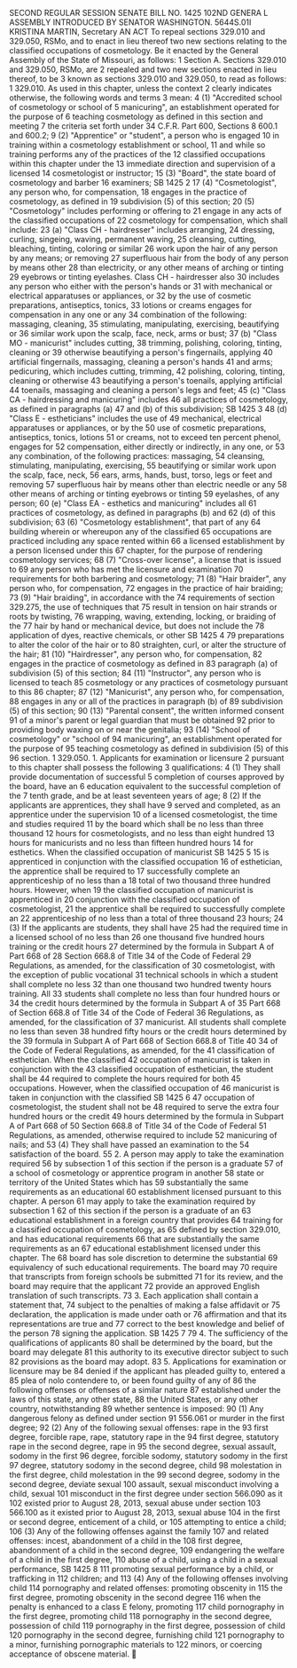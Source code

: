 SECOND REGULAR SESSION
SENATE BILL NO. 1425
102ND GENERA L ASSEMBLY
INTRODUCED BY SENATOR WASHINGTON.
5644S.01I KRISTINA MARTIN, Secretary
AN ACT
To repeal sections 329.010 and 329.050, RSMo, and to enact in lieu thereof two new sections
relating to the classified occupations of cosmetology.
Be it enacted by the General Assembly of the State of Missouri, as follows:
1 Section A. Sections 329.010 and 329.050, RSMo, are
2 repealed and two new sections enacted in lieu thereof, to be
3 known as sections 329.010 and 329.050, to read as follows:
1 329.010. As used in this chapter, unless the context
2 clearly indicates otherwise, the following words and terms
3 mean:
4 (1) "Accredited school of cosmetology or school of
5 manicuring", an establishment operated for the purpose of
6 teaching cosmetology as defined in this section and meeting
7 the criteria set forth under 34 C.F.R. Part 600, Sections
8 600.1 and 600.2;
9 (2) "Apprentice" or "student", a person who is engaged
10 in training within a cosmetology establishment or school,
11 and while so training performs any of the practices of the
12 classified occupations within this chapter under the
13 immediate direction and supervision of a licensed
14 cosmetologist or instructor;
15 (3) "Board", the state board of cosmetology and barber
16 examiners;
SB 1425 2
17 (4) "Cosmetologist", any person who, for compensation,
18 engages in the practice of cosmetology, as defined in
19 subdivision (5) of this section;
20 (5) "Cosmetology" includes performing or offering to
21 engage in any acts of the classified occupations of
22 cosmetology for compensation, which shall include:
23 (a) "Class CH - hairdresser" includes arranging,
24 dressing, curling, singeing, waving, permanent waving,
25 cleansing, cutting, bleaching, tinting, coloring or similar
26 work upon the hair of any person by any means; or removing
27 superfluous hair from the body of any person by means other
28 than electricity, or any other means of arching or tinting
29 eyebrows or tinting eyelashes. Class CH - hairdresser also
30 includes any person who either with the person's hands or
31 with mechanical or electrical apparatuses or appliances, or
32 by the use of cosmetic preparations, antiseptics, tonics,
33 lotions or creams engages for compensation in any one or any
34 combination of the following: massaging, cleaning,
35 stimulating, manipulating, exercising, beautifying or
36 similar work upon the scalp, face, neck, arms or bust;
37 (b) "Class MO - manicurist" includes cutting,
38 trimming, polishing, coloring, tinting, cleaning or
39 otherwise beautifying a person's fingernails, applying
40 artificial fingernails, massaging, cleaning a person's hands
41 and arms; pedicuring, which includes cutting, trimming,
42 polishing, coloring, tinting, cleaning or otherwise
43 beautifying a person's toenails, applying artificial
44 toenails, massaging and cleaning a person's legs and feet;
45 (c) "Class CA - hairdressing and manicuring" includes
46 all practices of cosmetology, as defined in paragraphs (a)
47 and (b) of this subdivision;
SB 1425 3
48 (d) "Class E - estheticians" includes the use of
49 mechanical, electrical apparatuses or appliances, or by the
50 use of cosmetic preparations, antiseptics, tonics, lotions
51 or creams, not to exceed ten percent phenol, engages for
52 compensation, either directly or indirectly, in any one, or
53 any combination, of the following practices: massaging,
54 cleansing, stimulating, manipulating, exercising,
55 beautifying or similar work upon the scalp, face, neck,
56 ears, arms, hands, bust, torso, legs or feet and removing
57 superfluous hair by means other than electric needle or any
58 other means of arching or tinting eyebrows or tinting
59 eyelashes, of any person;
60 (e) "Class EA - esthetics and manicuring" includes all
61 practices of cosmetology, as defined in paragraphs (b) and
62 (d) of this subdivision;
63 (6) "Cosmetology establishment", that part of any
64 building wherein or whereupon any of the classified
65 occupations are practiced including any space rented within
66 a licensed establishment by a person licensed under this
67 chapter, for the purpose of rendering cosmetology services;
68 (7) "Cross-over license", a license that is issued to
69 any person who has met the licensure and examination
70 requirements for both barbering and cosmetology;
71 (8) "Hair braider", any person who, for compensation,
72 engages in the practice of hair braiding;
73 (9) "Hair braiding", in accordance with the
74 requirements of section 329.275, the use of techniques that
75 result in tension on hair strands or roots by twisting,
76 wrapping, waving, extending, locking, or braiding of the
77 hair by hand or mechanical device, but does not include the
78 application of dyes, reactive chemicals, or other
SB 1425 4
79 preparations to alter the color of the hair or to
80 straighten, curl, or alter the structure of the hair;
81 (10) "Hairdresser", any person who, for compensation,
82 engages in the practice of cosmetology as defined in
83 paragraph (a) of subdivision (5) of this section;
84 (11) "Instructor", any person who is licensed to teach
85 cosmetology or any practices of cosmetology pursuant to this
86 chapter;
87 (12) "Manicurist", any person who, for compensation,
88 engages in any or all of the practices in paragraph (b) of
89 subdivision (5) of this section;
90 (13) "Parental consent", the written informed consent
91 of a minor's parent or legal guardian that must be obtained
92 prior to providing body waxing on or near the genitalia;
93 (14) "School of cosmetology" or "school of
94 manicuring", an establishment operated for the purpose of
95 teaching cosmetology as defined in subdivision (5) of this
96 section.
1 329.050. 1. Applicants for examination or licensure
2 pursuant to this chapter shall possess the following
3 qualifications:
4 (1) They shall provide documentation of successful
5 completion of courses approved by the board, have an
6 education equivalent to the successful completion of the
7 tenth grade, and be at least seventeen years of age;
8 (2) If the applicants are apprentices, they shall have
9 served and completed, as an apprentice under the supervision
10 of a licensed cosmetologist, the time and studies required
11 by the board which shall be no less than three thousand
12 hours for cosmetologists, and no less than eight hundred
13 hours for manicurists and no less than fifteen hundred hours
14 for esthetics. When the classified occupation of manicurist
SB 1425 5
15 is apprenticed in conjunction with the classified occupation
16 of esthetician, the apprentice shall be required to
17 successfully complete an apprenticeship of no less than a
18 total of two thousand three hundred hours. However, when
19 the classified occupation of manicurist is apprenticed in
20 conjunction with the classified occupation of cosmetologist,
21 the apprentice shall be required to successfully complete an
22 apprenticeship of no less than a total of three thousand
23 hours;
24 (3) If the applicants are students, they shall have
25 had the required time in a licensed school of no less than
26 one thousand five hundred hours training or the credit hours
27 determined by the formula in Subpart A of Part 668 of
28 Section 668.8 of Title 34 of the Code of Federal
29 Regulations, as amended, for the classification of
30 cosmetologist, with the exception of public vocational
31 technical schools in which a student shall complete no less
32 than one thousand two hundred twenty hours training. All
33 students shall complete no less than four hundred hours or
34 the credit hours determined by the formula in Subpart A of
35 Part 668 of Section 668.8 of Title 34 of the Code of Federal
36 Regulations, as amended, for the classification of
37 manicurist. All students shall complete no less than seven
38 hundred fifty hours or the credit hours determined by the
39 formula in Subpart A of Part 668 of Section 668.8 of Title
40 34 of the Code of Federal Regulations, as amended, for the
41 classification of esthetician. When the classified
42 occupation of manicurist is taken in conjunction with the
43 classified occupation of esthetician, the student shall be
44 required to complete the hours required for both
45 occupations. However, when the classified occupation of
46 manicurist is taken in conjunction with the classified
SB 1425 6
47 occupation of cosmetologist, the student shall not be
48 required to serve the extra four hundred hours or the credit
49 hours determined by the formula in Subpart A of Part 668 of
50 Section 668.8 of Title 34 of the Code of Federal
51 Regulations, as amended, otherwise required to include
52 manicuring of nails; and
53 (4) They shall have passed an examination to the
54 satisfaction of the board.
55 2. A person may apply to take the examination required
56 by subsection 1 of this section if the person is a graduate
57 of a school of cosmetology or apprentice program in another
58 state or territory of the United States which has
59 substantially the same requirements as an educational
60 establishment licensed pursuant to this chapter. A person
61 may apply to take the examination required by subsection 1
62 of this section if the person is a graduate of an
63 educational establishment in a foreign country that provides
64 training for a classified occupation of cosmetology, as
65 defined by section 329.010, and has educational requirements
66 that are substantially the same requirements as an
67 educational establishment licensed under this chapter. The
68 board has sole discretion to determine the substantial
69 equivalency of such educational requirements. The board may
70 require that transcripts from foreign schools be submitted
71 for its review, and the board may require that the applicant
72 provide an approved English translation of such transcripts.
73 3. Each application shall contain a statement that,
74 subject to the penalties of making a false affidavit or
75 declaration, the application is made under oath or
76 affirmation and that its representations are true and
77 correct to the best knowledge and belief of the person
78 signing the application.
SB 1425 7
79 4. The sufficiency of the qualifications of applicants
80 shall be determined by the board, but the board may delegate
81 this authority to its executive director subject to such
82 provisions as the board may adopt.
83 5. Applications for examination or licensure may be
84 denied if the applicant has pleaded guilty to, entered a
85 plea of nolo contendere to, or been found guilty of any of
86 the following offenses or offenses of a similar nature
87 established under the laws of this state, any other state,
88 the United States, or any other country, notwithstanding
89 whether sentence is imposed:
90 (1) Any dangerous felony as defined under section
91 556.061 or murder in the first degree;
92 (2) Any of the following sexual offenses: rape in the
93 first degree, forcible rape, rape, statutory rape in the
94 first degree, statutory rape in the second degree, rape in
95 the second degree, sexual assault, sodomy in the first
96 degree, forcible sodomy, statutory sodomy in the first
97 degree, statutory sodomy in the second degree, child
98 molestation in the first degree, child molestation in the
99 second degree, sodomy in the second degree, deviate sexual
100 assault, sexual misconduct involving a child, sexual
101 misconduct in the first degree under section 566.090 as it
102 existed prior to August 28, 2013, sexual abuse under section
103 566.100 as it existed prior to August 28, 2013, sexual abuse
104 in the first or second degree, enticement of a child, or
105 attempting to entice a child;
106 (3) Any of the following offenses against the family
107 and related offenses: incest, abandonment of a child in the
108 first degree, abandonment of a child in the second degree,
109 endangering the welfare of a child in the first degree,
110 abuse of a child, using a child in a sexual performance,
SB 1425 8
111 promoting sexual performance by a child, or trafficking in
112 children; and
113 (4) Any of the following offenses involving child
114 pornography and related offenses: promoting obscenity in
115 the first degree, promoting obscenity in the second degree
116 when the penalty is enhanced to a class E felony, promoting
117 child pornography in the first degree, promoting child
118 pornography in the second degree, possession of child
119 pornography in the first degree, possession of child
120 pornography in the second degree, furnishing child
121 pornography to a minor, furnishing pornographic materials to
122 minors, or coercing acceptance of obscene material.

